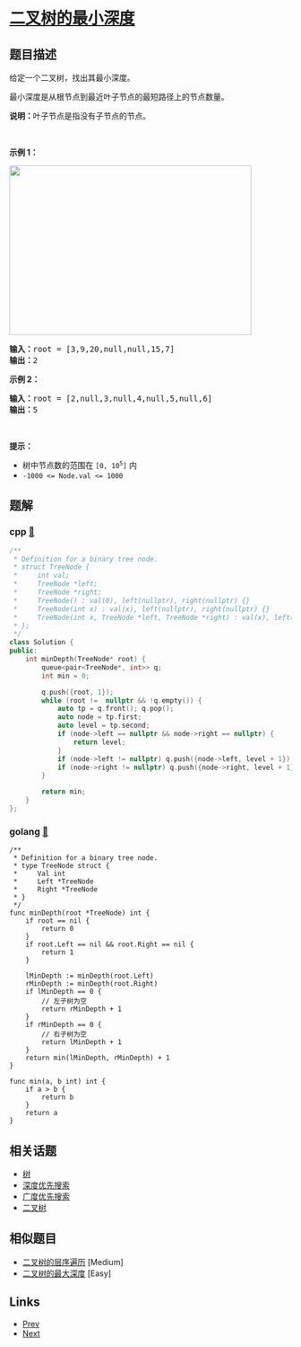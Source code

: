 
# [二叉树的最小深度](https://leetcode-cn.com/problems/minimum-depth-of-binary-tree)

## 题目描述

<p>给定一个二叉树，找出其最小深度。</p>

<p>最小深度是从根节点到最近叶子节点的最短路径上的节点数量。</p>

<p><strong>说明：</strong>叶子节点是指没有子节点的节点。</p>

<p> </p>

<p><strong>示例 1：</strong></p>
<img alt="" src="https://assets.leetcode.com/uploads/2020/10/12/ex_depth.jpg" style="width: 432px; height: 302px;" />
<pre>
<strong>输入：</strong>root = [3,9,20,null,null,15,7]
<strong>输出：</strong>2
</pre>

<p><strong>示例 2：</strong></p>

<pre>
<strong>输入：</strong>root = [2,null,3,null,4,null,5,null,6]
<strong>输出：</strong>5
</pre>

<p> </p>

<p><strong>提示：</strong></p>

<ul>
	<li>树中节点数的范围在 <code>[0, 10<sup>5</sup>]</code> 内</li>
	<li><code>-1000 <= Node.val <= 1000</code></li>
</ul>


## 题解

### cpp [🔗](minimum-depth-of-binary-tree.cpp) 
```cpp
/**
 * Definition for a binary tree node.
 * struct TreeNode {
 *     int val;
 *     TreeNode *left;
 *     TreeNode *right;
 *     TreeNode() : val(0), left(nullptr), right(nullptr) {}
 *     TreeNode(int x) : val(x), left(nullptr), right(nullptr) {}
 *     TreeNode(int x, TreeNode *left, TreeNode *right) : val(x), left(left), right(right) {}
 * };
 */
class Solution {
public:
    int minDepth(TreeNode* root) {
        queue<pair<TreeNode*, int>> q;
        int min = 0;

        q.push({root, 1});
        while (root !=  nullptr && !q.empty()) {
            auto tp = q.front(); q.pop();
            auto node = tp.first;
            auto level = tp.second;
            if (node->left == nullptr && node->right == nullptr) {
                return level;
            }
            if (node->left != nullptr) q.push({node->left, level + 1});
            if (node->right != nullptr) q.push({node->right, level + 1});
        }

        return min;
    }
};
```
### golang [🔗](minimum-depth-of-binary-tree.go) 
```golang
/**
 * Definition for a binary tree node.
 * type TreeNode struct {
 *     Val int
 *     Left *TreeNode
 *     Right *TreeNode
 * }
 */
func minDepth(root *TreeNode) int {
    if root == nil {
        return 0
    }
    if root.Left == nil && root.Right == nil {
        return 1
    }

    lMinDepth := minDepth(root.Left)
    rMinDepth := minDepth(root.Right)
    if lMinDepth == 0 {
        // 左子树为空
        return rMinDepth + 1
    } 
    if rMinDepth == 0 {
        // 右子树为空
        return lMinDepth + 1
    }
    return min(lMinDepth, rMinDepth) + 1
}

func min(a, b int) int {
    if a > b {
        return b
    }
    return a
}
```


## 相关话题

- [树](https://leetcode-cn.com/tag/tree) 
- [深度优先搜索](https://leetcode-cn.com/tag/depth-first-search) 
- [广度优先搜索](https://leetcode-cn.com/tag/breadth-first-search) 
- [二叉树](https://leetcode-cn.com/tag/binary-tree) 


## 相似题目

- [二叉树的层序遍历](../binary-tree-level-order-traversal/README.md)  [Medium] 
- [二叉树的最大深度](../maximum-depth-of-binary-tree/README.md)  [Easy] 


## Links

- [Prev](../balanced-binary-tree/README.md) 
- [Next](../best-time-to-buy-and-sell-stock/README.md) 

